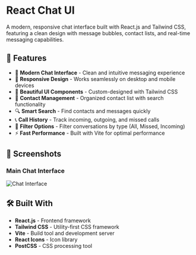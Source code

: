 # React Chat UI

A modern, responsive chat interface built with React.js and Tailwind CSS, featuring a clean design with message bubbles, contact lists, and real-time messaging capabilities.

## 🚀 Features

- 💬 **Modern Chat Interface** - Clean and intuitive messaging experience
- 📱 **Responsive Design** - Works seamlessly on desktop and mobile devices
- 🎨 **Beautiful UI Components** - Custom-designed with Tailwind CSS
- 👥 **Contact Management** - Organized contact list with search functionality
- 🔍 **Smart Search** - Find contacts and messages quickly
- 📞 **Call History** - Track incoming, outgoing, and missed calls
- 🎯 **Filter Options** - Filter conversations by type (All, Missed, Incoming)
- ⚡ **Fast Performance** - Built with Vite for optimal performance

## 📸 Screenshots

### Main Chat Interface

![Chat Interface](./assets/chat-interface.png)

## 🛠️ Built With

- **React.js** - Frontend framework
- **Tailwind CSS** - Utility-first CSS framework
- **Vite** - Build tool and development server
- **React Icons** - Icon library
- **PostCSS** - CSS processing tool
